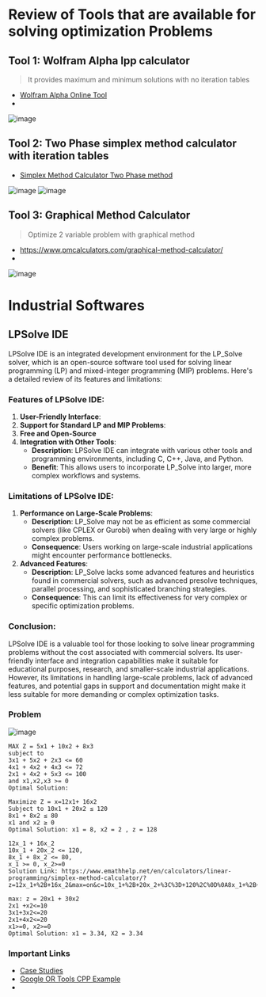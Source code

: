# Review of Tools that are available for solving optimization Problems

## Tool 1: Wolfram Alpha lpp calculator
> It provides maximum and minimum solutions with no iteration tables
- [Wolfram Alpha Online Tool](https://www.wolframalpha.com/widgets/view.jsp?id=daa12bbf5e4daec7b363737d6d496120)
- 
![image](https://github.com/user-attachments/assets/1df2fc22-395b-4c3d-93c7-e01b530ce045)

## Tool 2: Two Phase simplex method calculator with iteration tables
- [Simplex Method Calculator Two Phase method](https://www.pmcalculators.com/simplex-method-calculator/)

![image](https://github.com/user-attachments/assets/ed4afdc3-328d-466c-8157-22a32bc2b817)
![image](https://github.com/user-attachments/assets/7855fac6-7e62-4f9b-9919-1b1a1aa9855b)

## Tool 3: Graphical Method Calculator
> Optimize 2 variable problem with graphical method
- https://www.pmcalculators.com/graphical-method-calculator/
- 
![image](https://github.com/user-attachments/assets/242829ee-2d00-4795-a2d4-92fb8081b37b)

# Industrial Softwares

## LPSolve IDE
LPSolve IDE is an integrated development environment for the LP_Solve solver, which is an open-source software tool used for solving linear programming (LP) and mixed-integer programming (MIP) problems. Here's a detailed review of its features and limitations:

### Features of LPSolve IDE:

1. **User-Friendly Interface**:
2. **Support for Standard LP and MIP Problems**:
3. **Free and Open-Source**
4. **Integration with Other Tools**:
   - **Description**: LPSolve IDE can integrate with various other tools and programming environments, including C, C++, Java, and Python.
   - **Benefit**: This allows users to incorporate LP_Solve into larger, more complex workflows and systems.

### Limitations of LPSolve IDE:

1. **Performance on Large-Scale Problems**:
   - **Description**: LP_Solve may not be as efficient as some commercial solvers (like CPLEX or Gurobi) when dealing with very large or highly complex problems.
   - **Consequence**: Users working on large-scale industrial applications might encounter performance bottlenecks.
2. **Advanced Features**:
   - **Description**: LP_Solve lacks some advanced features and heuristics found in commercial solvers, such as advanced presolve techniques, parallel processing, and sophisticated branching strategies.
   - **Consequence**: This can limit its effectiveness for very complex or specific optimization problems.

### Conclusion:
LPSolve IDE is a valuable tool for those looking to solve linear programming problems without the cost associated with commercial solvers. Its user-friendly interface and integration capabilities make it suitable for educational purposes, research, and smaller-scale industrial applications. However, its limitations in handling large-scale problems, lack of advanced features, and potential gaps in support and documentation might make it less suitable for more demanding or complex optimization tasks.

### Problem
![image](https://github.com/user-attachments/assets/50849c39-51b5-454c-bb5c-97187c470597)

```
MAX Z = 5x1 + 10x2 + 8x3
subject to
3x1 + 5x2 + 2x3 <= 60
4x1 + 4x2 + 4x3 <= 72
2x1 + 4x2 + 5x3 <= 100
and x1,x2,x3 >= 0
Optimal Solution:
```

```
Maximize Z = x=12x1+ 16x2
Subject to 10x1 + 20x2 ≤ 120
8x1 + 8x2 ≤ 80
x1 and x2 ≥ 0
Optimal Solution: x1 = 8, x2 = 2 , z = 128

12x_1 + 16x_2
10x_1 + 20x_2 <= 120,
8x_1 + 8x_2 <= 80,
x_1 >= 0, x_2>=0
Solution Link: https://www.emathhelp.net/en/calculators/linear-programming/simplex-method-calculator/?z=12x_1+%2B+16x_2&max=on&c=10x_1+%2B+20x_2+%3C%3D+120%2C%0D%0A8x_1+%2B+8x_2+%3C%3D+80%2C%0D%0Ax_1+%3E%3D+0%2C+x_2%3E%3D0&m=m
```

```
max: z = 20x1 + 30x2
2x1 +x2<=10
3x1+3x2<=20
2x1+4x2<=20
x1>=0, x2>=0
Optimal Solution: x1 = 3.34, X2 = 3.34
```

### Important Links
- [Case Studies](https://neos-guide.org/case-studies/)
- [Google OR Tools CPP Example](https://developers.google.com/optimization/lp/lp_example#c++)
- 
